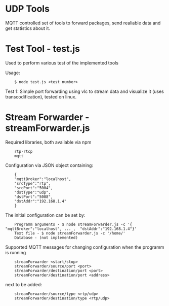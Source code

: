 # UDP Tools
MQTT controlled set of tools to forward packages, send realiable data and get statistics about it.

# Test Tool - test.js

Used to perform various test of the implemented tools

Usage:

        $ node test.js <test number>
        
Test 1: Simple port forwarding using vlc to stream data and visualize it (uses transcodification), tested on linux.

# Stream Forwarder - streamForwarder.js

Required libraries, both available via npm

        rtp-rtcp
        mqtt

Configuration via JSON object containing:

        { 
        "mqttBroker":"localhost", 
        "srcType":"rtp", 
        "srcPort":"5004", 
        "dstType":"udp", 
        "dstPort":"5008", 
        "dstAddr":"192.168.1.4"
        }

The initial configuration can be set by:

        Programm arguments - $ node streamForwarder.js -c '{ "mqttBroker":"localhost", ... ,  "dstAddr":"192.168.1.4"}'
        Text file - $ node streamForwarder.js -c '/home/'
        Database - (not implemented)
        

Supported MQTT messages for changing configuration when the programm is running

        streamForwarder <start/stop>
        streamForwarder/source/port <port>
        streamForwarder/destination/port <port>
        streamForwarder/destination/port <address>
        
next to be added:

        streamForwarder/source/type <rtp/udp>
        streamForwarder/destination/type <rtp/udp>
